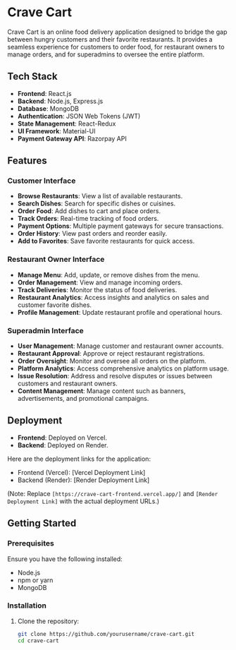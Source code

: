 # Crave Cart

Crave Cart is an online food delivery application designed to bridge the gap between hungry customers and their favorite restaurants. It provides a seamless experience for customers to order food, for restaurant owners to manage orders, and for superadmins to oversee the entire platform.

## Tech Stack

- **Frontend**: React.js
- **Backend**: Node.js, Express.js
- **Database**: MongoDB
- **Authentication**: JSON Web Tokens (JWT)
- **State Management**: React-Redux
- **UI Framework**: Material-UI
- **Payment Gateway API**: Razorpay API 

## Features

### Customer Interface

- **Browse Restaurants**: View a list of available restaurants.
- **Search Dishes**: Search for specific dishes or cuisines.
- **Order Food**: Add dishes to cart and place orders.
- **Track Orders**: Real-time tracking of food orders.
- **Payment Options**: Multiple payment gateways for secure transactions.
- **Order History**: View past orders and reorder easily.
- **Add to Favorites**: Save favorite restaurants for quick access.

### Restaurant Owner Interface

- **Manage Menu**: Add, update, or remove dishes from the menu.
- **Order Management**: View and manage incoming orders.
- **Track Deliveries**: Monitor the status of food deliveries.
- **Restaurant Analytics**: Access insights and analytics on sales and customer favorite dishes.
- **Profile Management**: Update restaurant profile and operational hours.

### Superadmin Interface

- **User Management**: Manage customer and restaurant owner accounts.
- **Restaurant Approval**: Approve or reject restaurant registrations.
- **Order Oversight**: Monitor and oversee all orders on the platform.
- **Platform Analytics**: Access comprehensive analytics on platform usage.
- **Issue Resolution**: Address and resolve disputes or issues between customers and restaurant owners.
- **Content Management**: Manage content such as banners, advertisements, and promotional campaigns.

## Deployment

- **Frontend**: Deployed on Vercel.
- **Backend**: Deployed on Render.

Here are the deployment links for the application:
- Frontend (Vercel): [Vercel Deployment Link]
- Backend (Render): [Render Deployment Link]

(Note: Replace `[https://crave-cart-frontend.vercel.app/]` and `[Render Deployment Link]` with the actual deployment URLs.)

## Getting Started

### Prerequisites

Ensure you have the following installed:

- Node.js
- npm or yarn
- MongoDB

### Installation

1. Clone the repository:

   ```bash
   git clone https://github.com/yourusername/crave-cart.git
   cd crave-cart
